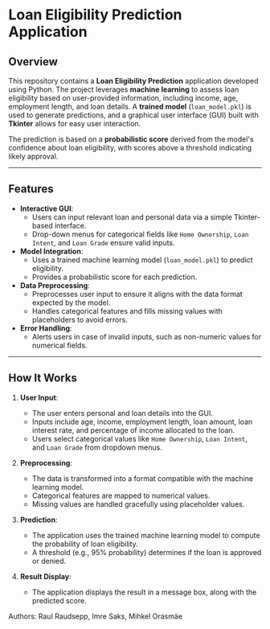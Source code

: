 # Loan Eligibility Prediction Application

## Overview
This repository contains a **Loan Eligibility Prediction** application developed using Python. The project leverages **machine learning** to assess loan eligibility based on user-provided information, including income, age, employment length, and loan details. A **trained model** (`loan_model.pkl`) is used to generate predictions, and a graphical user interface (GUI) built with **Tkinter** allows for easy user interaction.

The prediction is based on a **probabilistic score** derived from the model's confidence about loan eligibility, with scores above a threshold indicating likely approval.

---

## Features
- **Interactive GUI**:
  - Users can input relevant loan and personal data via a simple Tkinter-based interface.
  - Drop-down menus for categorical fields like `Home Ownership`, `Loan Intent`, and `Loan Grade` ensure valid inputs.
- **Model Integration**:
  - Uses a trained machine learning model (`loan_model.pkl`) to predict eligibility.
  - Provides a probabilistic score for each prediction.
- **Data Preprocessing**:
  - Preprocesses user input to ensure it aligns with the data format expected by the model.
  - Handles categorical features and fills missing values with placeholders to avoid errors.
- **Error Handling**:
  - Alerts users in case of invalid inputs, such as non-numeric values for numerical fields.

---

## How It Works
1. **User Input**:
   - The user enters personal and loan details into the GUI.
   - Inputs include age, income, employment length, loan amount, loan interest rate, and percentage of income allocated to the loan.
   - Users select categorical values like `Home Ownership`, `Loan Intent`, and `Loan Grade` from dropdown menus.

2. **Preprocessing**:
   - The data is transformed into a format compatible with the machine learning model.
   - Categorical features are mapped to numerical values.
   - Missing values are handled gracefully using placeholder values.

3. **Prediction**:
   - The application uses the trained machine learning model to compute the probability of loan eligibility.
   - A threshold (e.g., 95% probability) determines if the loan is approved or denied.

4. **Result Display**:
   - The application displays the result in a message box, along with the predicted score.

Authors: Raul Raudsepp, Imre Saks, Mihkel Orasmäe
